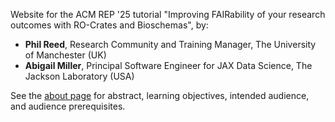 Website for the ACM REP '25 tutorial "Improving FAIRability of your research outcomes with RO-Crates and Bioschemas", by:

- **Phil Reed**, Research Community and Training Manager, The University of Manchester (UK)
- **Abigail Miller**, Principal Software Engineer for JAX Data Science, The Jackson Laboratory (USA)


See the [about page](about) for abstract, learning objectives, intended audience, and audience prerequisites.

